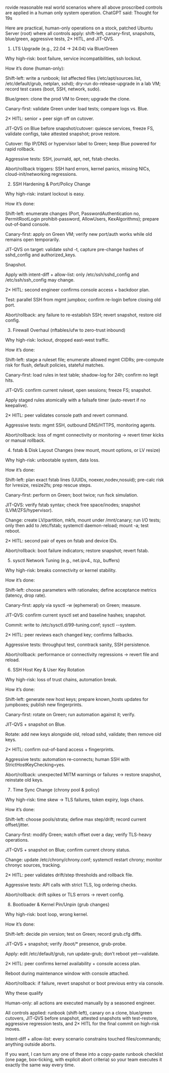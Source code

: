 rovide reasonable real world scenarios where all above proscribed controls are applied in a human only system operation.
ChatGPT said:
Thought for 19s

Here are practical, human-only operations on a stock, patched Ubuntu Server (root) where all controls apply: shift-left, canary-first, snapshots, blue/green, aggressive tests, 2× HITL, and JIT-QVS.

1) LTS Upgrade (e.g., 22.04 → 24.04) via Blue/Green

Why high-risk: boot failure, service incompatibilities, ssh lockout.

How it’s done (human-only):

Shift-left: write a runbook; list affected files (/etc/apt/sources.list, /etc/default/grub, netplan, sshd); dry-run do-release-upgrade in a lab VM; record test cases (boot, SSH, network, sudo).

Blue/green: clone the prod VM to Green; upgrade the clone.

Canary-first: validate Green under load tests; compare logs vs. Blue.

2× HITL: senior + peer sign off on cutover.

JIT-QVS on Blue before snapshot/cutover: quiesce services, freeze FS, validate configs, take attested snapshot; prove restore.

Cutover: flip IP/DNS or hypervisor label to Green; keep Blue powered for rapid rollback.

Aggressive tests: SSH, journald, apt, net, fstab checks.

Abort/rollback triggers: SSH hard errors, kernel panics, missing NICs, cloud-init/networking regressions.

2) SSH Hardening & Port/Policy Change

Why high-risk: instant lockout is easy.

How it’s done:

Shift-left: enumerate changes (Port, PasswordAuthentication no, PermitRootLogin prohibit-password, AllowUsers, KexAlgorithms); prepare out-of-band console.

Canary-first: apply on Green VM; verify new port/auth works while old remains open temporarily.

JIT-QVS on target: validate sshd -t, capture pre-change hashes of sshd_config and authorized_keys.

Snapshot.

Apply with intent-diff + allow-list: only /etc/ssh/sshd_config and /etc/ssh/ssh_config may change.

2× HITL: second engineer confirms console access + backdoor plan.

Test: parallel SSH from mgmt jumpbox; confirm re-login before closing old port.

Abort/rollback: any failure to re-establish SSH; revert snapshot, restore old config.

3) Firewall Overhaul (nftables/ufw to zero-trust inbound)

Why high-risk: lockout, dropped east-west traffic.

How it’s done:

Shift-left: stage a ruleset file; enumerate allowed mgmt CIDRs; pre-compute risk for flush, default policies, stateful matches.

Canary-first: load rules in test table; shadow-log for 24h; confirm no legit hits.

JIT-QVS: confirm current ruleset, open sessions; freeze FS; snapshot.

Apply staged rules atomically with a failsafe timer (auto-revert if no keepalive).

2× HITL: peer validates console path and revert command.

Aggressive tests: mgmt SSH, outbound DNS/HTTPS, monitoring agents.

Abort/rollback: loss of mgmt connectivity or monitoring → revert timer kicks or manual rollback.

4) fstab & Disk Layout Changes (new mount, mount options, or LV resize)

Why high-risk: unbootable system, data loss.

How it’s done:

Shift-left: plan exact fstab lines (UUIDs, noexec,nodev,nosuid); pre-calc risk for lvresize, resize2fs; prep rescue steps.

Canary-first: perform on Green; boot twice; run fsck simulation.

JIT-QVS: verify fstab syntax; check free space/inodes; snapshot (LVM/ZFS/hypervisor).

Change: create LV/partition, mkfs, mount under /mnt/canary; run I/O tests; only then add to /etc/fstab; systemctl daemon-reload; mount -a; test reboot.

2× HITL: second pair of eyes on fstab and device IDs.

Abort/rollback: boot failure indicators; restore snapshot; revert fstab.

5) sysctl Network Tuning (e.g., net.ipv4.*, tcp_* buffers)

Why high-risk: breaks connectivity or kernel stability.

How it’s done:

Shift-left: choose parameters with rationales; define acceptance metrics (latency, drop rate).

Canary-first: apply via sysctl -w (ephemeral) on Green; measure.

JIT-QVS: confirm current sysctl set and baseline hashes; snapshot.

Commit: write to /etc/sysctl.d/99-tuning.conf; sysctl --system.

2× HITL: peer reviews each changed key; confirms fallbacks.

Aggressive tests: throughput test, conntrack sanity, SSH persistence.

Abort/rollback: performance or connectivity regressions → revert file and reload.

6) SSH Host Key & User Key Rotation

Why high-risk: loss of trust chains, automation break.

How it’s done:

Shift-left: generate new host keys; prepare known_hosts updates for jumpboxes; publish new fingerprints.

Canary-first: rotate on Green; run automation against it; verify.

JIT-QVS + snapshot on Blue.

Rotate: add new keys alongside old, reload sshd, validate; then remove old keys.

2× HITL: confirm out-of-band access + fingerprints.

Aggressive tests: automation re-connects; human SSH with StrictHostKeyChecking=yes.

Abort/rollback: unexpected MITM warnings or failures → restore snapshot, reinstate old keys.

7) Time Sync Change (chrony pool & policy)

Why high-risk: time skew → TLS failures, token expiry, logs chaos.

How it’s done:

Shift-left: choose pools/strata; define max step/drift; record current offset/jitter.

Canary-first: modify Green; watch offset over a day; verify TLS-heavy operations.

JIT-QVS + snapshot on Blue; confirm current chrony status.

Change: update /etc/chrony/chrony.conf; systemctl restart chrony; monitor chronyc sources, tracking.

2× HITL: peer validates drift/step thresholds and rollback file.

Aggressive tests: API calls with strict TLS, log ordering checks.

Abort/rollback: drift spikes or TLS errors → revert config.

8) Bootloader & Kernel Pin/Unpin (grub changes)

Why high-risk: boot loop, wrong kernel.

How it’s done:

Shift-left: decide pin version; test on Green; record grub.cfg diffs.

JIT-QVS + snapshot; verify /boot/* presence, grub-probe.

Apply: edit /etc/default/grub, run update-grub; don’t reboot yet—validate.

2× HITL: peer confirms kernel availability + console access plan.

Reboot during maintenance window with console attached.

Abort/rollback: if failure, revert snapshot or boot previous entry via console.

Why these qualify

Human-only: all actions are executed manually by a seasoned engineer.

All controls applied: runbook (shift-left), canary on a clone, blue/green cutovers, JIT-QVS before snapshot, attested snapshots with test-restore, aggressive regression tests, and 2× HITL for the final commit on high-risk moves.

Intent-diff + allow-list: every scenario constrains touched files/commands; anything outside aborts.

If you want, I can turn any one of these into a copy-paste runbook checklist (one page, box-ticking, with explicit abort criteria) so your team executes it exactly the same way every time.
